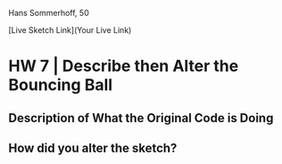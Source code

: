 Hans Sommerhoff, 50

[Live Sketch Link](Your Live Link)


# HW 7 | Describe then Alter the Bouncing Ball

## Description of What the Original Code is Doing

<!--
--This is a Comment Block--

In the original code, we have a ellipse bouncing around a screen, like an old dvd screen saver. In lines 3-10, the new variables are defined. In 12-15 theres a normal setup function. Lines 19-39 are the draw function. Within that, on lines 21 and 22, the ball's motion is created. Lines 25-27 make sure that if the ball reaches either of the horizontal boundaries, it bounces off of them. The lines following (28-30), do the same thing, but for the vertical boundaries. Lines 32-34 color and draw the ellipse using the previously defined variables. And finally, in lines 36-39, is the code that changes the direction of the ball when you click on the screen near the ball.

-->


## How did you alter the sketch?

<!--
I wanted to keep the whole "DVD Screensaver" feel (it was making me feel nostalgic), so all I really did was remove the stroke from the ellipse, add a couple more ellipses to the animation so it would resemble a circular "+" symbol, and then I added a random color fill to them so they would leave a randomly colored trail behind them. I really like how the subtle color changes look on the black background.
-->
